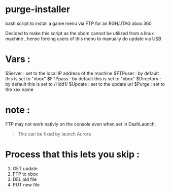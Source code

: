 # purge-installer
bash script to install a game menu via FTP for an RGH/JTAG xbox 360

Decided to make this script as the xbdm cannot be utilized from a linux machine , hense forcing users of this menu to manually do update via USB 

# Vars :

$Server : set to the local IP address of the machine
$FTPuser : by default this is set to "xbox"
$FTPpass : by default this is set to "xbox"
$Directory : by default this is set to /Hdd1/
$Update : set to the update url 
$Purge : set to the xex name 


# note :
 
FTP may not work nativly on the console even when set in DashLaunch.
> This can be fixed by launch Aurora


# Process that this lets you skip :

1. GET update
2. FTP to xbox
3. DEL old file
4. PUT new file

